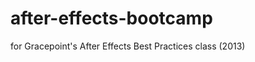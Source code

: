 after-effects-bootcamp
======================

for Gracepoint's After Effects Best Practices class (2013)
